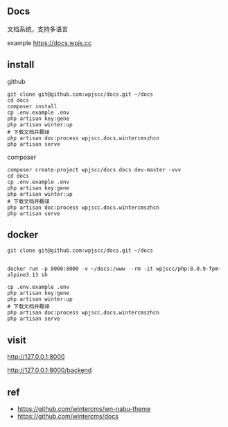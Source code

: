 
## Docs

文档系统，支持多语言

example https://docs.wpjs.cc

## install

github
```
git clone git@github.com:wpjscc/docs.git ~/docs
cd docs
composer install
cp .env.example .env
php artisan key:gene
php artisan winter:up
# 下载文档并翻译
php artisan doc:process wpjscc.docs.wintercmszhcn
php artisan serve
```

composer

```
composer create-project wpjscc/docs docs dev-master -vvv
cd docs
cp .env.example .env
php artisan key:gene
php artisan winter:up
# 下载文档并翻译
php artisan doc:process wpjscc.docs.wintercmszhcn
php artisan serve
```

## docker

```
git clone git@github.com:wpjscc/docs.git ~/docs
```

```

docker run -p 8000:8000 -v ~/docs:/www --rm -it wpjscc/php:8.0.9-fpm-alpine3.13 sh

cp .env.example .env
php artisan key:gene
php artisan winter:up
# 下载文档并翻译
php artisan doc:process wpjscc.docs.wintercmszhcn
php artisan serve

```


## visit

http://127.0.0.1:8000

http://127.0.0.1:8000/backend





## ref

* https://github.com/wintercms/wn-nabu-theme
* https://github.com/wintercms/docs
